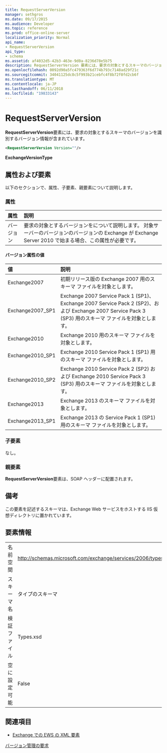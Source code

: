 ```yaml
---
title: RequestServerVersion
manager: sethgros
ms.date: 09/17/2015
ms.audience: Developer
ms.topic: reference
ms.prod: office-online-server
localization_priority: Normal
api_name:
- RequestServerVersion
api_type:
- schema
ms.assetid: af4032d5-42b3-463e-9d0a-8236d78e5b75
description: RequestServerVersion 要素には、要求の対象とするスキーマのバージョンを識別するバージョン情報が含まれています。
ms.openlocfilehash: 0092d90a5fc479363f6d774b793c7148ad29f21c
ms.sourcegitcommit: 34041125dc8c5f993b21cebfc4f8b72f0fd2cb6f
ms.translationtype: MT
ms.contentlocale: ja-JP
ms.lasthandoff: 06/11/2018
ms.locfileid: "19833143"
---
```

# <a name="requestserverversion"></a>RequestServerVersion

**RequestServerVersion**要素には、要求の対象とするスキーマのバージョンを識別するバージョン情報が含まれています。 
  
```XML
<RequestServerVersion Version=""/>
```

 **ExchangeVersionType**
## <a name="attributes-and-elements"></a>属性および要素

以下のセクションで、属性、子要素、親要素について説明します。
  
### <a name="attributes"></a>属性

|**属性**|**説明**|
|:-----|:-----|
|バージョン  <br/> |要求の対象とするバージョンをについて説明します。 対象サーバーのバージョンのバージョンの Exchange が Exchange Server 2010 で始まる場合、この属性が必要です。  <br/> |
   
#### <a name="version-attribute-values"></a>バージョン属性の値

|**値**|**説明**|
|:-----|:-----|
|Exchange2007  <br/> |初期リリース版の Exchange 2007 用のスキーマ ファイルを対象とします。  <br/> |
|Exchange2007_SP1  <br/> |Exchange 2007 Service Pack 1 (SP1)、Exchange 2007 Service Pack 2 (SP2)、および Exchange 2007 Service Pack 3 (SP3) 用のスキーマ ファイルを対象とします。  <br/> |
|Exchange2010  <br/> |Exchange 2010 用のスキーマ ファイルを対象とします。  <br/> |
|Exchange2010_SP1  <br/> |Exchange 2010 Service Pack 1 (SP1) 用のスキーマ ファイルを対象とします。  <br/> |
|Exchange2010_SP2  <br/> |Exchange 2010 Service Pack 2 (SP2) および Exchange 2010 Service Pack 3 (SP3) 用のスキーマ ファイルを対象とします。  <br/> |
|Exchange2013  <br/> |Exchange 2013 のスキーマ ファイルを対象とします。  <br/> |
|Exchange2013_SP1  <br/> |Exchange 2013 の Service Pack 1 (SP1) 用のスキーマ ファイルを対象とします。  <br/> |
   
### <a name="child-elements"></a>子要素

なし。
  
### <a name="parent-elements"></a>親要素

**RequestServerVersion**要素は、SOAP ヘッダーに配置されます。 
  
## <a name="remarks"></a>備考

この要素を記述するスキーマは、Exchange Web サービスをホストする IIS 仮想ディレクトリに置かれています。
  
## <a name="element-information"></a>要素情報

|||
|:-----|:-----|
|名前空間  <br/> |http://schemas.microsoft.com/exchange/services/2006/types  <br/> |
|スキーマ名  <br/> |タイプのスキーマ  <br/> |
|検証ファイル  <br/> |Types.xsd  <br/> |
|空に設定可能  <br/> |False  <br/> |
   
## <a name="see-also"></a>関連項目



- [Exchange での EWS の XML 要素](ews-xml-elements-in-exchange.md)


[バージョン管理の要求](http://msdn.microsoft.com/library/76877b0a-d2e5-4c74-9295-7b445a41d46a%28Office.15%29.aspx)


